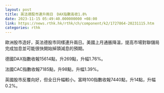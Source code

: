 ```yaml
---
layout: post
title: 英法德股市連升兩日　DAX指數高收1.8%
date: 2023-11-15 05:49:40.000000000 +08:00
link: https://news.rthk.hk/rthk/ch/component/k2/1727864-20231115.htm
categories: rthk
---
```


歐洲股市造好，英法德股市同樣連升兩日。美國上月通脹降溫，提高市場對聯儲局完成加息並可能很快開始掉頭減息的預期。

德國DAX指數收報15614點，升269點，升幅1.76%。

法國CAC指數收報7185點，升98點，升幅1.39%。

英國股市反覆向好，但全日升幅較小。富時100指數收報7440點，升14點，升幅0.2%。

